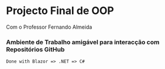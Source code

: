 <h1>Projecto Final de OOP</h1>
<p>Com o Professor Fernando Almeida</p>
<h3>Ambiente de Trabalho amigável para interacção com Repositórios GitHub</h3>
<p><code>Done with Blazor => .NET => C#</codeeee></p>